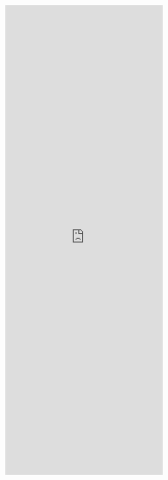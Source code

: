 <iframe 
    title='Persona Examples'
    src='https://fabricweb.z5.web.core.windows.net/pr-deploy-site/refs/pull/9333/merge/fabric-website-resources/dist/index.html#/examples/persona?docsExample=true'
    frameborder='no'
    height='1500'
    style='width: 100%;'
>